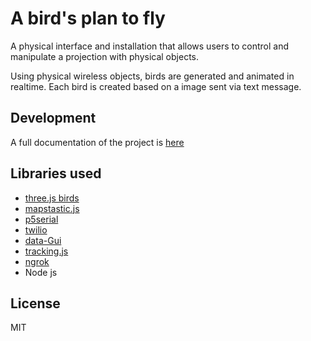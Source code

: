 # A bird's plan to fly

A physical interface and installation that allows users to control and manipulate a projection with physical objects.

Using physical wireless objects, birds are generated and animated in realtime. Each bird is created based on a image sent via text message.


## Development

A full documentation of the project is [here](http://itp.3laab.com/2016/11/30/tacto-final/)


## Libraries used
- [three.js birds](https://threejs.org/examples/?q=canvas#canvas_geometry_birds)
- [mapstastic.js](https://github.com/glowbox/maptasticjs)
- [p5serial](https://github.com/vanevery/p5.serialport)
- [twilio](https://www.twilio.com/)
- [data-Gui](https://workshop.chromeexperiments.com/examples/gui/#1--Basic-Usage)
- [tracking.js](https://trackingjs.com/)
- [ngrok](https://ngrok.com/)
- Node js

## License
MIT
